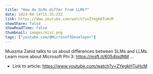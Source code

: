 ```yaml
---
title: "How do SLMs differ from LLMs?"
date: 2024-08-14T15:35:23Z
link: https://www.youtube.com/watch?v=ZYegkHTuHcM
showShare: false
showReadTime: false
thumbnail: images/misc.png
tags: ["youtube.com/@MicrosoftDeveloper"]
---
```

Muazma Zahid talks to us about differences between SLMs and LLMs. Learn more about Microsoft Phi 3: https://msft.it/6054lqdNM ...

- Link to article: https://www.youtube.com/watch?v=ZYegkHTuHcM